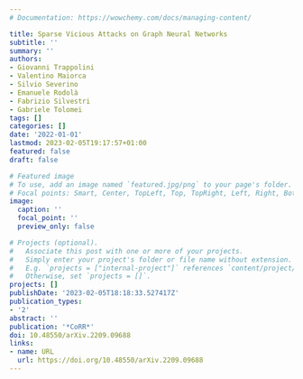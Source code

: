 ```yaml
---
# Documentation: https://wowchemy.com/docs/managing-content/

title: Sparse Vicious Attacks on Graph Neural Networks
subtitle: ''
summary: ''
authors:
- Giovanni Trappolini
- Valentino Maiorca
- Silvio Severino
- Emanuele Rodolà
- Fabrizio Silvestri
- Gabriele Tolomei
tags: []
categories: []
date: '2022-01-01'
lastmod: 2023-02-05T19:17:57+01:00
featured: false
draft: false

# Featured image
# To use, add an image named `featured.jpg/png` to your page's folder.
# Focal points: Smart, Center, TopLeft, Top, TopRight, Left, Right, BottomLeft, Bottom, BottomRight.
image:
  caption: ''
  focal_point: ''
  preview_only: false

# Projects (optional).
#   Associate this post with one or more of your projects.
#   Simply enter your project's folder or file name without extension.
#   E.g. `projects = ["internal-project"]` references `content/project/deep-learning/index.md`.
#   Otherwise, set `projects = []`.
projects: []
publishDate: '2023-02-05T18:18:33.527417Z'
publication_types:
- '2'
abstract: ''
publication: '*CoRR*'
doi: 10.48550/arXiv.2209.09688
links:
- name: URL
  url: https://doi.org/10.48550/arXiv.2209.09688
---
```

